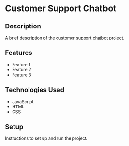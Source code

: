 # Customer Support Chatbot

## Description

A brief description of the customer support chatbot project.

## Features

- Feature 1
- Feature 2
- Feature 3

## Technologies Used

- JavaScript
- HTML
- CSS

## Setup

Instructions to set up and run the project.
